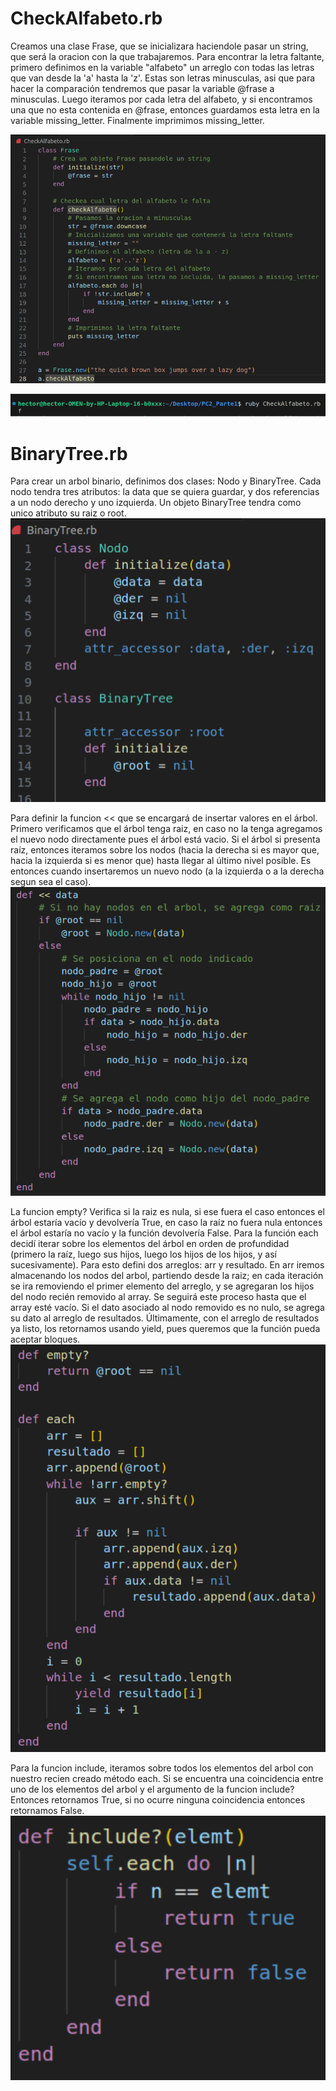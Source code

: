 # CheckAlfabeto.rb
Creamos una clase Frase, que se inicializara haciendole pasar un string, que será la oracion con la que trabajaremos. 
Para encontrar la letra faltante, primero definimos en la variable "alfabeto" un arreglo con todas las letras que van desde la 'a' hasta la 'z'. Estas son letras minusculas, asi que para hacer la comparación tendremos que pasar la variable @frase a minusculas. Luego iteramos por cada letra del alfabeto, y si encontramos una que no esta contenida en @frase, entonces guardamos esta letra en la variable missing_letter. Finalmente imprimimos missing_letter.

![F1](./image_2023-10-11_163042568.png)

![F2](./image_2023-10-11_163609067.png)
# BinaryTree.rb 

Para crear un arbol binario, definimos dos clases: Nodo y BinaryTree. Cada nodo tendra tres atributos: la data que se quiera guardar, y dos referencias a un nodo derecho y uno izquierda. Un objeto BinaryTree tendra como unico atributo su raiz o root.
![F3](./image_2023-10-11_163740527.png)

Para definir la funcion << que se encargará de insertar valores en el árbol. Primero verificamos que el árbol tenga raiz, en caso no la tenga agregamos el nuevo nodo directamente pues el árbol está vacio. Si el árbol si presenta raíz, entonces iteramos sobre los nodos (hacia la derecha si es mayor que, hacia la izquierda si es menor que) hasta llegar al último nivel posible. Es entonces cuando insertaremos un nuevo nodo (a la izquierda o a la derecha segun sea el caso). 
![F4](./image_2023-10-11_163802625.png)

La funcion empty? Verifica si la raiz es nula, si ese fuera el caso entonces el árbol estaría vacío y devolvería True, en caso la raíz no fuera nula entonces el árbol estaría no vacío y la función devolvería False. 
Para la función each decidí iterar sobre los elementos del árbol en orden de profundidad (primero la raíz, luego sus hijos, luego los hijos de los hijos, y así sucesivamente). Para esto defini dos arreglos: arr y resultado. En arr iremos almacenando los nodos del arbol, partiendo desde la raiz; en cada iteración se ira removiendo el primer elemento del arreglo, y se agregaran los hijos del nodo recién removido al array. Se seguirá este proceso hasta que el array esté vacío. Si el dato asociado al nodo removido es no nulo, se agrega su dato al arreglo de resultados. Últimamente, con el arreglo de resultados ya listo, los retornamos usando yield, pues queremos que la función pueda aceptar bloques. 
![F5](./image_2023-10-11_163823828.png)


Para la funcion include, iteramos sobre todos los elementos del arbol con nuestro recien creado método each. Si se encuentra una coincidencia entre uno de los elementos del arbol y el argumento de la funcion include? Entonces retornamos True, si no ocurre ninguna coincidencia entonces retornamos False. 
![F6](./image_2023-10-11_163843467.png)
